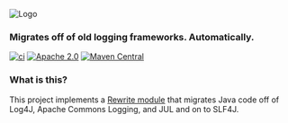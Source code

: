 ![Logo](https://github.com/openrewrite/rewrite/raw/main/doc/logo-oss.png)
### Migrates off of old logging frameworks. Automatically.

[![ci](https://github.com/openrewrite/rewrite-logging/actions/workflows/ci.yml/badge.svg)](https://github.com/openrewrite/rewrite-logging/actions/workflows/ci.yml)
[![Apache 2.0](https://img.shields.io/github/license/openrewrite/rewrite-logging.svg)](https://www.apache.org/licenses/LICENSE-2.0)
[![Maven Central](https://img.shields.io/maven-central/v/org.openrewrite.recipe/rewrite-logging.svg)](https://mvnrepository.com/artifact/org.openrewrite.recipe/rewrite-logging)

### What is this?

This project implements a [Rewrite module](https://github.com/openrewrite/rewrite) that migrates Java code off of Log4J, Apache Commons Logging, and JUL and on to SLF4J.

